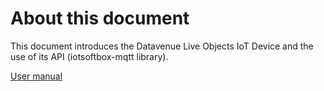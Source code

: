 About this document
=====================

This document introduces the Datavenue Live Objects IoT Device and the use of its API (iotsoftbox-mqtt library). 

[User manual](./liveobjects_starterkit_mbedOS_v1.2.pdf)



